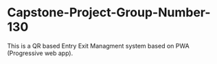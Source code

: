 # Capstone-Project-Group-Number-130
This is a QR based Entry Exit Managment system based on PWA (Progressive web app).
